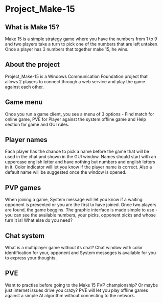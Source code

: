 # Project_Make-15
## What is Make 15?
Make 15 is a simple strategy game where you have the numbers from 1 to 9 and two players take a turn to pick one of the numbers that are left untaken. Once a player has 3 numbers that together make 15, he wins.
## About the project
Project_Make-15 is a Windows Communication Foundation project that allows 2 players to connect through a web service and play the game against each other.
## Game menu
Once you run a game client, you see a menu of 3 options - Find match for online game, PVE for Player against the system offline game and Help section for game and GUI rules.
## Player names
Each player has the chance to pick a name before the game that will be used in the chat and shown in the GUI window. Names should start with an uppercase english letter and have nothing but numbers and english letters in it. Color indicator will let you know if the player name is correct. Also a default name will be suggested once the window is opened.
## PVP games
When joining a game, System message will let you know if a waiting opponent is presented or you are the first to have joined. Once two players are found, the game beggins. The graphic interface is made simple to use - you can see the available numbers, your picks, opponent picks and whose turn it is! What else do you need?
## Chat system
What is a multiplayer game without its chat? Chat window with color identification for your, opponent and System messeges is available for you to express your thoughts.
## PVE
Want to practise before going to the Make 15 PVP championship? Or maybe just internet issues drive you crazy? PVE will let you play offline games against a simple AI algorithm without connecting to the network.
